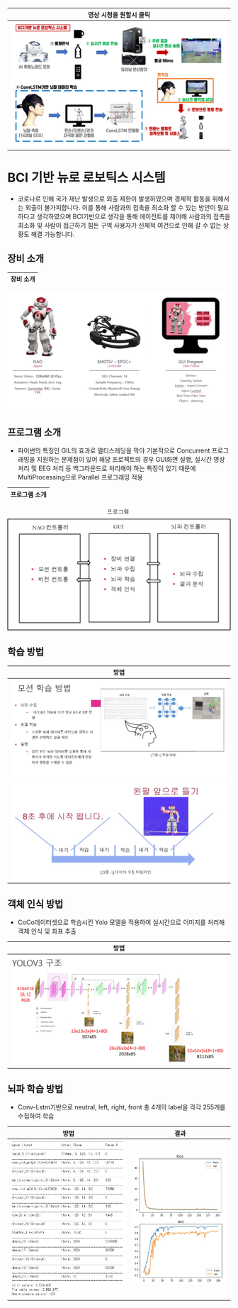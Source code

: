 | 영상 시청을 원할시 클릭 |
| ------ |
|[![waiting](https://github.com/DunkHimYo/neuro-robotics-project/blob/main/project_video/prject_img.png)](https://www.youtube.com/watch?v=Ri9MkI7lXek)|

# BCI 기반 뉴로 로보틱스 시스템

- 코로나로 인해 국가 재난 발생으로 외출 제한이 발생하였으며 경제적 활동을 위해서는 외출이 불가피합니다. 이를 통해 사람과의 접촉을 최소화 할 수 있는 방안이 필요하다고 생각하였으며 BCI기반으로 생각을 통해 에이전트를 제어해 사람과의 접촉을 최소화 및 사람이 접근하기 힘든 구역 사용자가 신체적 여건으로 인해 갈 수 없는 상황도 해결 가능합니다.

## 장비 소개

| 장비 소개 |
| ------ |
![waiting](https://github.com/DunkHimYo/neuro-robotics-project/blob/main/project_video/equipment.jpg)

## 프로그램 소개
- 파이썬의 특징인 GIL의 효과로 멀티스레딩을 막아 기본적으로 Concurrent 프로그래밍을 지원하는 문제점이 있어 해당 프로젝트의 경우 GUI화면 실행, 실시간 영상 처리 및 EEG 처리 등 백그라운드로 처리해야 하는 특징이 있기 때문에 MultiProcessing으로 Parallel 프로그래밍 적용

| 프로그램 소개 |
| ------ |
![waiting](https://github.com/DunkHimYo/neuro-robotics-project/blob/main/project_video/gui.png)


## 학습 방법

| 방법 |
| ------ |
|![waiting](https://github.com/DunkHimYo/neuro-robotics-project/blob/main/project_video/learning_method.jpg)|
|![waiting](https://github.com/DunkHimYo/neuro-robotics-project/blob/main/project_video/data_collection.jpg)|

## 객체 인식 방법
- CoCo데이터셋으로 학습시킨 Yolo 모델을 적용하여 실시간으로 이미지를 처리해 객체 인식 및 좌표 추출

| 방법 |
| ------ |
|![waiting](https://github.com/DunkHimYo/neuro-robotics-project/blob/main/project_video/yolo_model.jpg)|

## 뇌파 학습 방법
- Conv-Lstm기반으로 neutral, left, right, front 총 4개의 label을 각각 255개를 수집하여 학습

| 방법 | 결과 |
| ------ | ------ |
|![waiting](https://github.com/DunkHimYo/neuro-robotics-project/blob/main/project_video/model.jpg)|![waiting](https://github.com/DunkHimYo/neuro-robotics-project/blob/main/project_video/learning.jpg)|
